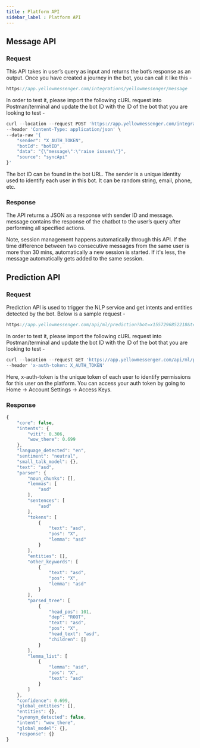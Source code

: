```yaml
---
title : Platform API
sidebar_label : Platform API
---
```


## Message API

### Request

This API takes in user’s query as input and returns the bot’s response as an output. Once you have created a journey in the bot, you can call it like this -

```js
https://app.yellowmessenger.com/integrations/yellowmessenger/message
```

In order to test it, please import the following cURL request into Postman/terminal and update the bot ID with the ID of the bot that you are looking to test -

```js
curl --location --request POST 'https://app.yellowmessenger.com/integrations/yellowmessenger/message' \
--header 'Content-Type: application/json' \
--data-raw '{
    "sender": "X_AUTH_TOKEN",
    "botId": "botID",
    "data": "{\"message\":\"raise issues\"}",
    "source": "syncApi"
}'
```
The bot ID can be found in the bot URL. The sender is a unique identity used to identify each user in this bot. It can be random string, email, phone, etc.

### Response

The API returns a JSON as a response with sender ID and message. message contains the response of the chatbot to the user’s query after performing all specified actions.

Note, session management happens automatically through this API. If the time difference between two consecutive messages from the same user is more than 30 mins, automatically a new session is started. If it's less, the message automatically gets added to the same session.

## Prediction API

### Request

Prediction API is used to trigger the NLP service and get intents and entities detected by the bot. Below is a sample request -

```js
https://app.yellowmessenger.com/api/ml/prediction?bot=x1557296852218&text=asd&language=en
```
In order to test it, please import the following cURL request into Postman/terminal and update the bot ID with the ID of the bot that you are looking to test -

```js
curl --location --request GET 'https://app.yellowmessenger.com/api/ml/prediction?bot=x1557296852218&text=asd&language=en' \
--header 'x-auth-token: X_AUTH_TOKEN'
```
Here, x-auth-token is the unique token of each user to identify permissions for this user on the platform. You can access your auth token by going to Home → Account Settings → Access Keys.

### Response

```js
{
    "core": false,
    "intents": {
        "viti": 0.306,
        "wow_there": 0.699
    },
    "language_detected": "en",
    "sentiment": "neutral",
    "small_talk_model": {},
    "text": "asd",
    "parser": {
        "noun_chunks": [],
        "lemmas": [
            "asd"
        ],
        "sentences": [
            "asd"
        ],
        "tokens": [
            {
                "text": "asd",
                "pos": "X",
                "lemma": "asd"
            }
        ],
        "entities": [],
        "other_keywords": [
            {
                "text": "asd",
                "pos": "X",
                "lemma": "asd"
            }
        ],
        "parsed_tree": [
            {
                "head_pos": 101,
                "dep": "ROOT",
                "text": "asd",
                "pos": "X",
                "head_text": "asd",
                "children": []
            }
        ],
        "lemma_list": [
            {
                "lemma": "asd",
                "pos": "X",
                "text": "asd"
            }
        ]
    },
    "confidence": 0.699,
    "global_entities": [],
    "entities": {},
    "synonym_detected": false,
    "intent": "wow_there",
    "global_model": {},
    "response": {}
}
```
